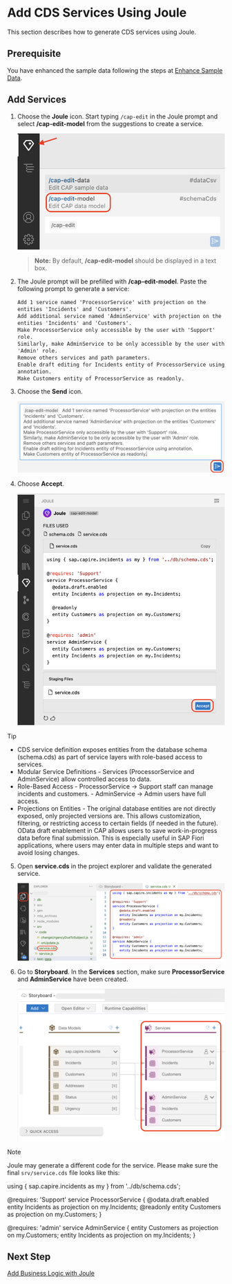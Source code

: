 # Add CDS Services Using Joule

This section describes how to generate CDS services using Joule.

## Prerequisite

You have enhanced the sample data following the steps at [Enhance Sample Data](enhance-sample-data.md).

## Add Services

1. Choose the **Joule** icon. Start typing ```/cap-edit``` in the Joule prompt and select **/cap-edit-model** from the suggestions to create a service.

    ![edit-model](../images/generate-service/editmodel.png)

    > **Note:** By default, **/cap-edit-model** should be displayed in a text box.

2. The Joule prompt will be prefilled with **/cap-edit-model**. Paste the following prompt to generate a service:

    ```
    Add 1 service named 'ProcessorService' with projection on the entities 'Incidents' and 'Customers'.
    Add additional service named 'AdminService' with projection on the entities 'Incidents' and 'Customers'.
    Make ProcessorService only accessible by the user with 'Support' role.
    Similarly, make AdminService to be only accessible by the user with 'Admin' role.
    Remove others services and path parameters.
    Enable draft editing for Incidents entity of ProcessorService using annotation.
    Make Customers entity of ProcessorService as readonly.
    ```

3. Choose the **Send** icon.

    ![cap-edit-model-prompt](../images/newprompts/service.png)

4. Choose **Accept**.

    ![cap-accept-service](../images/generate-service/code.png)
   
> [!Tip]
> - CDS service definition exposes entities from the database schema (schema.cds) as part of  service layers with role-based access to services.
> -  Modular Service Definitions - Services (ProcessorService and AdminService) allow controlled access to data.
> - Role-Based Access 
    - ProcessorService → Support staff can manage incidents and customers.
    - AdminService → Admin users have full access.
> - Projections on Entities - The original database entities are not directly exposed, only projected versions are. This allows customization, filtering, or restricting access to certain fields (if needed in the future).
>  OData draft enablement in CAP allows users to save work-in-progress data before final submission. This is especially useful in SAP Fiori applications, where users may enter data in multiple steps and want to avoid losing changes.

5. Open **service.cds** in the project explorer and validate the generated service. 

    ![validate-gen-service](../images/generate-service/code_struct.png)

6. Go to **Storyboard**. In the **Services** section, make sure **ProcessorService** and **AdminService** have been created.

    ![validate-edit-model](../images/generate-service/storyboardcheck.png)

> [!Note]
> Joule may generate a different code for the service. Please make sure the final `srv/service.cds` file looks like this: 

using { sap.capire.incidents as my } from '../db/schema.cds';

@requires: 'Support'
service ProcessorService {
    @odata.draft.enabled
    entity Incidents as projection on my.Incidents;
    @readonly
    entity Customers as projection on my.Customers;
}

@requires: 'admin'
service AdminService {
    entity Customers as projection on my.Customers;
    entity Incidents as projection on my.Incidents;
}

## Next Step

[Add Business Logic with Joule](custom-logic.md)
